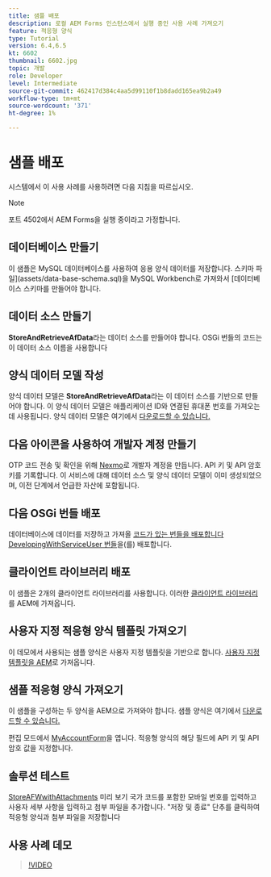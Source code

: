 ```yaml
---
title: 샘플 배포
description: 로컬 AEM Forms 인스턴스에서 실행 중인 사용 사례 가져오기
feature: 적응형 양식
type: Tutorial
version: 6.4,6.5
kt: 6602
thumbnail: 6602.jpg
topic: 개발
role: Developer
level: Intermediate
source-git-commit: 462417d384c4aa5d99110f1b8dadd165ea9b2a49
workflow-type: tm+mt
source-wordcount: '371'
ht-degree: 1%

---
```




# 샘플 배포

시스템에서 이 사용 사례를 사용하려면 다음 지침을 따르십시오.

>[!NOTE]
>포트 4502에서 AEM Forms을 실행 중이라고 가정합니다.


## 데이터베이스 만들기

이 샘플은 MySQL 데이터베이스를 사용하여 응용 양식 데이터를 저장합니다. 스키마 파일](assets/data-base-schema.sql)을 MySQL Workbench로 가져와서 [데이터베이스 스키마를 만들어야 합니다.

## 데이터 소스 만들기

**StoreAndRetrieveAfData**&#x200B;라는 데이터 소스를 만들어야 합니다. OSGi 번들의 코드는 이 데이터 소스 이름을 사용합니다

## 양식 데이터 모델 작성

양식 데이터 모델은 **StoreAndRetrieveAfData**&#x200B;라는 이 데이터 소스를 기반으로 만들어야 합니다. 이 양식 데이터 모델은 애플리케이션 ID와 연결된 휴대폰 번호를 가져오는 데 사용됩니다. 양식 데이터 모델은 여기에서 [다운로드할 수 있습니다.](assets/2-Factor-Authentication-DataSource-and-FDM.zip)

## 다음 아이콘을 사용하여 개발자 계정 만들기

OTP 코드 전송 및 확인을 위해 [Nexmo](https://dashboard.nexmo.com/)로 개발자 계정을 만듭니다. API 키 및 API 암호 키를 기록합니다. 이 서비스에 대해 데이터 소스 및 양식 데이터 모델이 이미 생성되었으며, 이전 단계에서 언급한 자산에 포함됩니다.

## 다음 OSGi 번들 배포

데이터베이스에 데이터를 저장하고 가져올 [코드가 있는 번들을 배포합니다](assets/FetchPartiallyCompletedForm.PartiallyCompletedForm.core-1.0-SNAPSHOT.jar)
[DevelopingWithServiceUser 번들](https://experienceleague.adobe.com/docs/experience-manager-learn/forms/assets/common-osgi-bundles/DevelopingWithServiceUser.jar)을(를) 배포합니다.

## 클라이언트 라이브러리 배포

이 샘플은 2개의 클라이언트 라이브러리를 사용합니다. 이러한 [클라이언트 라이브러리](assets/client-libraries.zip)를 AEM에 가져옵니다.

## 사용자 지정 적응형 양식 템플릿 가져오기

이 데모에서 사용되는 샘플 양식은 사용자 지정 템플릿을 기반으로 합니다. [사용자 지정 템플릿을 AEM](assets/custom-template-with-page-component.zip)로 가져옵니다.

## 샘플 적응형 양식 가져오기

이 샘플을 구성하는 두 양식을 AEM으로 가져와야 합니다. 샘플 양식은 여기에서 [다운로드할 수 있습니다.](assets/sample-forms.zip)

편집 모드에서 [MyAccountForm](http://localhost:4502/editor.html/content/forms/af/myaccountform.html)을 엽니다. 적응형 양식의 해당 필드에 API 키 및 API 암호 값을 지정합니다.

## 솔루션 테스트

[StoreAFWwithAttachments](http://localhost:4502/content/dam/formsanddocuments/storeafwithattachments/jcr:content?wcmmode=disabled) 미리 보기
국가 코드를 포함한 모바일 번호를 입력하고 사용자 세부 사항을 입력하고 첨부 파일을 추가합니다. &quot;저장 및 종료&quot; 단추를 클릭하여 적응형 양식과 첨부 파일을 저장합니다


## 사용 사례 데모

>[!VIDEO](https://video.tv.adobe.com/v/327122?quality=9&learn=on)
